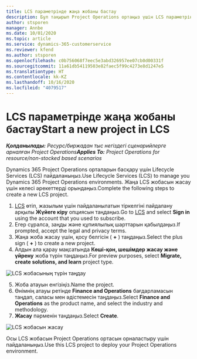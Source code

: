 ```yaml
---
title: LCS параметрінде жаңа жобаны бастау
description: Бұл тақырып Project Operations ортаңыз үшін LCS параметрінде жаңа жоба жасау туралы ақпарат береді.
author: stsporen
manager: Annbe
ms.date: 10/01/2020
ms.topic: article
ms.service: dynamics-365-customerservice
ms.reviewer: kfend
ms.author: stsporen
ms.openlocfilehash: c0b756068f7eec5e3abd326957ee07cb0d00331f
ms.sourcegitcommit: 11a61db54119503e82faec5f99c4273e8d1247e5
ms.translationtype: HT
ms.contentlocale: kk-KZ
ms.lasthandoff: 10/16/2020
ms.locfileid: "4079517"
---
```

# <a name="start-a-new-project-in-lcs"></a><span data-ttu-id="348d9-103">LCS параметрінде жаңа жобаны бастау</span><span class="sxs-lookup"><span data-stu-id="348d9-103">Start a new project in LCS</span></span>

<span data-ttu-id="348d9-104">_**Қолданылады:** Ресурс/биржадан тыс негіздегі сценарийлерге арналған Project Operations_</span><span class="sxs-lookup"><span data-stu-id="348d9-104">_**Applies To:** Project Operations for resource/non-stocked based scenarios_</span></span>

<span data-ttu-id="348d9-105">Dynamics 365 Project Operations орталарын басқару үшін Lifecycle Services (LCS) пайдаланыңыз.</span><span class="sxs-lookup"><span data-stu-id="348d9-105">Use Lifecycle Services (LCS) to manage you Dynamics 365 Project Operations environments.</span></span> <span data-ttu-id="348d9-106">Жаңа LCS жобасын жасау үшін келесі әрекеттерді орындаңыз.</span><span class="sxs-lookup"><span data-stu-id="348d9-106">Complete the following steps to create a new LCS project.</span></span>

1. <span data-ttu-id="348d9-107">[LCS](https://lcs.dynamics.com/Logon/Index) өтіп, жазылым үшін пайдаланылатын тіркелгіні пайдалану арқылы **Жүйеге кіру** опциясын таңдаңыз.</span><span class="sxs-lookup"><span data-stu-id="348d9-107">Go to [LCS](https://lcs.dynamics.com/Logon/Index) and select **Sign in** using the account that you used to subscribe.</span></span>
2. <span data-ttu-id="348d9-108">Егер сұралса, заңды және құпиялылық шарттарын қабылдаңыз.</span><span class="sxs-lookup"><span data-stu-id="348d9-108">If prompted, accept the legal and privacy terms.</span></span>
3. <span data-ttu-id="348d9-109">Жаңа жоба жасау үшін, қосу белгісін ( **+** ) таңдаңыз.</span><span class="sxs-lookup"><span data-stu-id="348d9-109">Select the plus sign ( **+** ) to create a new project.</span></span>
4. <span data-ttu-id="348d9-110">Алдын ала қарау мақсатында **Көші-қон, шешімдер жасау және үйрену** жоба түрін таңдаңыз.</span><span class="sxs-lookup"><span data-stu-id="348d9-110">For preview purposes, select **Migrate, create solutions, and learn** project type.</span></span>

  ![LCS жобасының түрін таңдау](./media/create-lcs-1.png)

5. <span data-ttu-id="348d9-112">Жоба атауын енгізіңіз.</span><span class="sxs-lookup"><span data-stu-id="348d9-112">Name the project.</span></span> 
6. <span data-ttu-id="348d9-113">Өнімнің атауы ретінде **Finance and Operations** бағдарламасын таңдап, саласы мен әдістемесін таңдаңыз.</span><span class="sxs-lookup"><span data-stu-id="348d9-113">Select **Finance and Operations** as the product name, and select the industry and methodology.</span></span> 
7. <span data-ttu-id="348d9-114">**Жасау** пәрменін таңдаңыз.</span><span class="sxs-lookup"><span data-stu-id="348d9-114">Select **Create**.</span></span>

![LCS жобасын жасау](./media/create-lcs-2.png)

<span data-ttu-id="348d9-116">Осы LCS жобасын Project Operations ортасын орналастыру үшін пайдаланыңыз.</span><span class="sxs-lookup"><span data-stu-id="348d9-116">Use this LCS project to deploy your Project Operations environment.</span></span>

